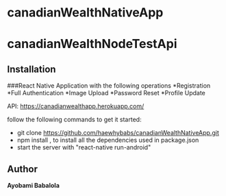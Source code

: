 # canadianWealthNativeApp

# canadianWealthNodeTestApi    
## Installation
###React Native Application with the following operations
*Registration
*Full Authentication
*Image Upload
*Password Reset
*Profile Update

API: https://canadianwealthapp.herokuapp.com/

follow the following commands to get it started:

* git clone https://github.com/haewhybabs/canadianWealthNativeApp.git
* npm install , to install all the dependencies used in package.json
* start the server with "react-native run-android"

## Author
**Ayobami Babalola**



